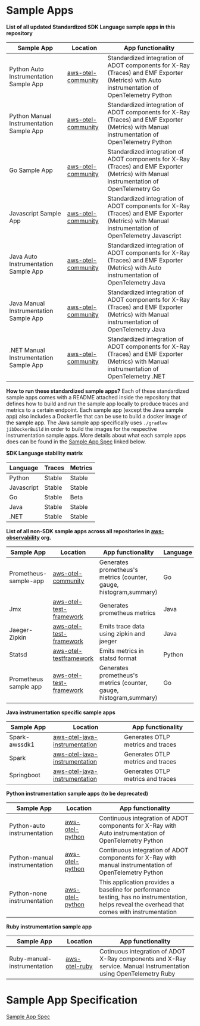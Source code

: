# Sample Apps


**List of all updated Standardized SDK Language sample apps in this repository**

|Sample App                   |Location                                                                                                                                    |App functionality                                                                                                                              |
|-----------------------------|--------------------------------------------------------------------------------------------------------------------------------------------|-----------------------------------------------------------------------------------------------------------------------------------------------|
|Python Auto Instrumentation Sample App |[aws-otel-community](https://github.com/aws-observability/aws-otel-community/tree/master/sample-apps/python-auto-instrumentation-sample-app)          |Standardized integration of ADOT components for X-Ray (Traces) and EMF Exporter (Metrics) with Auto instrumentation of OpenTelemetry Python                                          |
|Python Manual Instrumentation Sample App |[aws-otel-community](https://github.com/aws-observability/aws-otel-community/tree/master/sample-apps/python-manual-instrumentation-sample-app)        |Standardized integration of ADOT components for X-Ray (Traces) and EMF Exporter (Metrics) with Manual instrumentation of OpenTelemetry Python                                        |
|Go Sample App |[aws-otel-community](https://github.com/aws-observability/aws-otel-community/tree/master/sample-apps/go-sample-app)        |Standardized integration of ADOT components for X-Ray (Traces) and EMF Exporter (Metrics) with Manual instrumentation of OpenTelemetry Go                                        |
|Javascript Sample App |[aws-otel-community](https://github.com/aws-observability/aws-otel-community/tree/master/sample-apps/javascript-sample-app)        |Standardized integration of ADOT components for X-Ray (Traces) and EMF Exporter (Metrics) with Manual instrumentation of OpenTelemetry Javascript                                  |
|Java Auto Instrumentation Sample App |[aws-otel-community](https://github.com/aws-observability/aws-otel-community/tree/master/sample-apps/java-sample-app/auto)        |Standardized integration of ADOT components for X-Ray (Traces) and EMF Exporter (Metrics) with Auto instrumentation of OpenTelemetry Java                                  |
|Java Manual Instrumentation Sample App |[aws-otel-community](https://github.com/aws-observability/aws-otel-community/tree/master/sample-apps/java-sample-app/manual)        |Standardized integration of ADOT components for X-Ray (Traces) and EMF Exporter (Metrics) with Manual instrumentation of OpenTelemetry Java                                  |
|.NET Manual Instrumentation Sample App |[aws-otel-community](https://github.com/aws-observability/aws-otel-community/tree/master/sample-apps/donet-sample-app)       |Standardized integration of ADOT components for X-Ray (Traces) and EMF Exporter (Metrics) with Manual instrumentation of OpenTelemetry .NET                                  |

**How to run these standardized sample apps?**
Each of these standardized sample apps comes with a README attached inside the repository that defines how to build and run the sample app locally to produce traces and metrics to a certain endpoint.  Each sample app (except the Java sample app) also includes a Dockerfile that can be use to build a docker image of the sample app.  The Java sample app specifically uses `./gradlew jibDockerBuild` in order to build the images for the respective instrumentation sample apps. More details about what each sample apps does can be found in the [Sample App Spec](#sample-app-specification) linked below.

**SDK Language stability matrix** 

|Language                   |Traces                                                                                                                                    |Metrics                                                                                                                              |
|-----------------------------|--------------------------------------------------------------------------------------------------------------------------------------------|-----------------------------------------------------------------------------------------------------------------------------------------------|
|Python |Stable         |Stable                    |
|Javascript |Stable       |Stable                         |
|Go |Stable         |Beta                    |
|Java |Stable       |Stable                         |
|.NET |Stable         |Stable                    |

**List of all non-SDK sample apps across all repositories in [aws-observability](https://github.com/aws-observability) org.**

|Sample App                   |Location                                                                                                                                    |App functionality                                                                                                                              |Language  |
|-----------------------------|--------------------------------------------------------------------------------------------------------------------------------------------|-----------------------------------------------------------------------------------------------------------------------------------------------|----------|
|Prometheus-sample-app        |[aws-otel-community](https://github.com/aws-observability/aws-otel-community/tree/master/sample-apps/prometheus-sample-app)                 |Generates prometheus's metrics (counter, gauge, histogram,summary)                                                                             |Go        |  
|Jmx                          |[aws-otel-test-framework](https://github.com/aws-observability/aws-otel-test-framework/tree/terraform/sample-apps/jmx)                      |Generates prometheus metrics                                                                                                                   |Java      |
|Jaeger-Zipkin                |[aws-otel-test-framework](https://github.com/aws-observability/aws-otel-test-framework/tree/terraform/sample-apps/jaeger-zipkin-sample-app) |Emits trace data using zipkin and jaeger                                                                                                       |Java      |
|Statsd                       |[aws-otel-testframework](https://github.com/aws-observability/aws-otel-test-framework/tree/terraform/sample-apps/statsd)                    |Emits metrics in statsd format                                                                                                                 |Python    |
|Prometheus sample app        |[aws-otel-test-framework](https://github.com/aws-observability/aws-otel-test-framework/tree/terraform/sample-apps/prometheus)               |Generates prometheus's metrics (counter, gauge, histogram,summary)                                                                             |Go        |

**Java instrumentation specific sample apps**

|Sample App                   |Location                                                                                                                                    |App functionality                                                                                                                              |
|-----------------------------|--------------------------------------------------------------------------------------------------------------------------------------------|-----------------------------------------------------------------------------------------------------------------------------------------------|
|Spark-awssdk1                |[aws-otel-java-instrumentation](https://github.com/aws-observability/aws-otel-java-instrumentation/tree/main/sample-apps/spark-awssdkv1)    |Generates OTLP metrics and traces                                                                                                              |
|Spark                        |[aws-otel-java-instrumentation](https://github.com/aws-observability/aws-otel-java-instrumentation/tree/main/sample-apps/spark)             |Generates OTLP metrics and traces                                                                                                              |
|Springboot                   |[aws-otel-java-instrumentation](https://github.com/aws-observability/aws-otel-java-instrumentation/tree/main/sample-apps/springboot)        |Generates OTLP metrics and traces                                                                                                              |

**Python instrumentation sample apps (to be deprecated)**

|Sample App                   |Location                                                                                                                                    |App functionality                                                                                                                              |
|-----------------------------|--------------------------------------------------------------------------------------------------------------------------------------------|-----------------------------------------------------------------------------------------------------------------------------------------------|
|Python-auto instrumentation  |[aws-otel-python](https://github.com/aws-observability/aws-otel-python/tree/main/integration-test-apps/auto-instrumentation/flask)          |Continuous integration of ADOT components for X-Ray with Auto instrumentation of OpenTelemetry Python                                          |
|Python-manual instrumentation|[aws-otel-python](https://github.com/aws-observability/aws-otel-python/tree/main/integration-test-apps/manual-instrumentation/flask)        |Continuous integration of ADOT components for X-Ray with manual instrumentation of OpenTelemetry Python                                        |
|Python-none instrumentation  |[aws-otel-python](https://github.com/aws-observability/aws-otel-python/tree/main/integration-test-apps/none-instrumentation/flask)          |This application provides a baseline for performance testing, has no instrumentation, helps reveal the overhead that comes with instrumentation|

**Ruby instrumentation sample app**

|Sample App                   |Location                                                                                                                                    |App functionality                                                                                                                              |
|-----------------------------|--------------------------------------------------------------------------------------------------------------------------------------------|-----------------------------------------------------------------------------------------------------------------------------------------------|
|Ruby-manual-instrumentation  |[aws-otel-ruby](https://github.com/aws-observability/aws-otel-ruby/tree/main/sample-apps/manual-instrumentation/ruby-on-rails)              |Cotinuous integration of ADOT X-Ray components and X-Ray service. Manual Instrumentation using OpenTelemetry Ruby                              |

# Sample App Specification

[Sample App Spec](SampleAppSpec.md)

